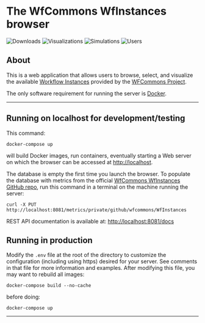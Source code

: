 # The WfCommons WfInstances browser

![Downloads](https://img.shields.io/badge/downloads-151-blue.svg)
![Visualizations](https://img.shields.io/badge/visualizations-430-orange.svg)
![Simulations](https://img.shields.io/badge/simulations-88-success.svg)
![Users](https://img.shields.io/badge/users-72-lightgrey.svg)

## About 

This is a web application that allows users to browse, select, and visualize
the available [Workflow
Instances](https://github.com/wfcommons/WfInstances) provided by the
[WFCommons Project](https://wfcommons.org).

The only software requirement for running the server is [Docker](https://docker.com). 

---

## Running on localhost for development/testing

This command:

```
docker-compose up
```

will build Docker images, run containers, eventually starting a Web server on which
the browser can be accessed at [http://localhost](http://localhost).

The database is empty the first time you launch the browser. To populate the database with metrics from the official [WfCommons WfInstances GitHub repo](https://github.com/wfcommons/WfInstances), run this command in a terminal on the machine running the server:
```
curl -X PUT http://localhost:8081/metrics/private/github/wfcommons/WfInstances
```

REST API documentation is available at: [http://localhost:8081/docs](http://localhost:8081/docs)

## Running in production

Modify the `.env` file at the root of the directory to customize the configuration (including using https) desired for your server. 
See comments in that file for more information and examples.  After modifying this file, you may want to rebuild all images:

```
docker-compose build --no-cache
```

before doing:

```
docker-compose up
```

---
